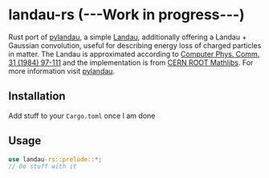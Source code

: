 # landau-rs (---Work in progress---)
Rust port of [pylandau](https://github.com/SiLab-Bonn/pylandau), a simple [Landau](http://en.wikipedia.org/wiki/Landau_distribution), additionally offering a Landau + Gaussian convolution, useful for describing energy loss of charged particles in matter. The Landau is approximated according to  [Computer Phys. Comm. 31 (1984) 97-111](http://dx.doi.org/10.1016/0010-4655(84)90085-7) and the implementation is from [CERN ROOT Mathlibs](https://project-mathlibs.web.cern.ch/project-mathlibs/sw/html/PdfFuncMathCore_8cxx_source.html). For more information visit [pylandau](https://github.com/SiLab-Bonn/pylandau).

## Installation
Add stuff to your `Cargo.toml` once I am done

## Usage

```rust
use landau-rs::prelude::*;
// Do stuff with it

```
